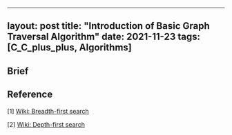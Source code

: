 
---
layout: post
title:   "Introduction of Basic Graph Traversal Algorithm"
date:    2021-11-23
tags:    [C_C_plus_plus, Algorithms]
---

## Brief ##








## Reference ##

[1] [Wiki: Breadth-first search](https://en.wikipedia.org/wiki/Breadth-first_search)

[2] [Wiki: Depth-first search](https://en.wikipedia.org/wiki/Depth-first_search)



